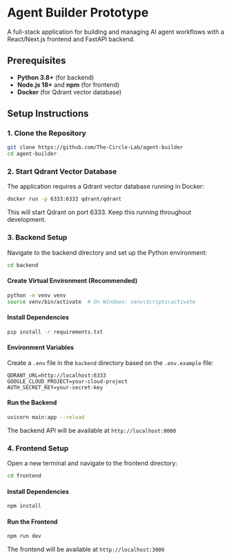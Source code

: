 # Agent Builder Prototype

A full-stack application for building and managing AI agent workflows with a React/Next.js frontend and FastAPI backend.

## Prerequisites

- **Python 3.8+** (for backend)
- **Node.js 18+** and **npm** (for frontend)
- **Docker** (for Qdrant vector database)

## Setup Instructions

### 1. Clone the Repository

```bash
git clone https://github.com/The-Circle-Lab/agent-builder
cd agent-builder
```

### 2. Start Qdrant Vector Database

The application requires a Qdrant vector database running in Docker:

```bash
docker run -p 6333:6333 qdrant/qdrant
```

This will start Qdrant on port 6333. Keep this running throughout development.

### 3. Backend Setup

Navigate to the backend directory and set up the Python environment:

```bash
cd backend
```

#### Create Virtual Environment (Recommended)

```bash
python -m venv venv
source venv/bin/activate  # On Windows: venv\Scripts\activate
```

#### Install Dependencies

```bash
pip install -r requirements.txt
```

#### Environment Variables

Create a `.env` file in the `backend` directory based on the `.env.example` file:

```env
QDRANT_URL=http://localhost:6333
GOOGLE_CLOUD_PROJECT=your-cloud-project
AUTH_SECRET_KEY=your-secret-key
```

#### Run the Backend

```bash
uvicorn main:app --reload  
```

The backend API will be available at `http://localhost:8000`

### 4. Frontend Setup

Open a new terminal and navigate to the frontend directory:

```bash
cd frontend
```

#### Install Dependencies

```bash
npm install
```

#### Run the Frontend

```bash
npm run dev
```

The frontend will be available at `http://localhost:3000`
